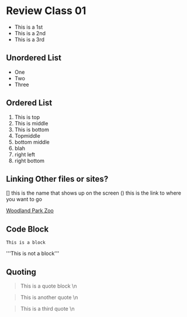 # Review Class 01

- This is a 1st
- This is a 2nd
- This is a 3rd


## Unordered List

* One
* Two
* Three

## Ordered List
1. This is top
1. This is middle
1. This is bottom
1. Topmiddle
1. bottom middle
1. blah
1. right left
1. right bottom

## Linking Other files or sites?
[]()
[]
this is the name that shows up on the screen
()
this is the link to where you want to go

[Woodland Park Zoo](https://www.zoo.org/)

## Code Block
```
This is a block
```

'''This is not a block'''

## Quoting
> This is a quote block \n

> This is another quote \\n

> This is a third quote \\n
